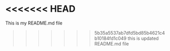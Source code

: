 <<<<<<< HEAD
=======
This is my README.md file 
>>>>>>> 5b35a5537ab7dfd5bd85b4621c4b10184fd1c049
this is updated README.md file
